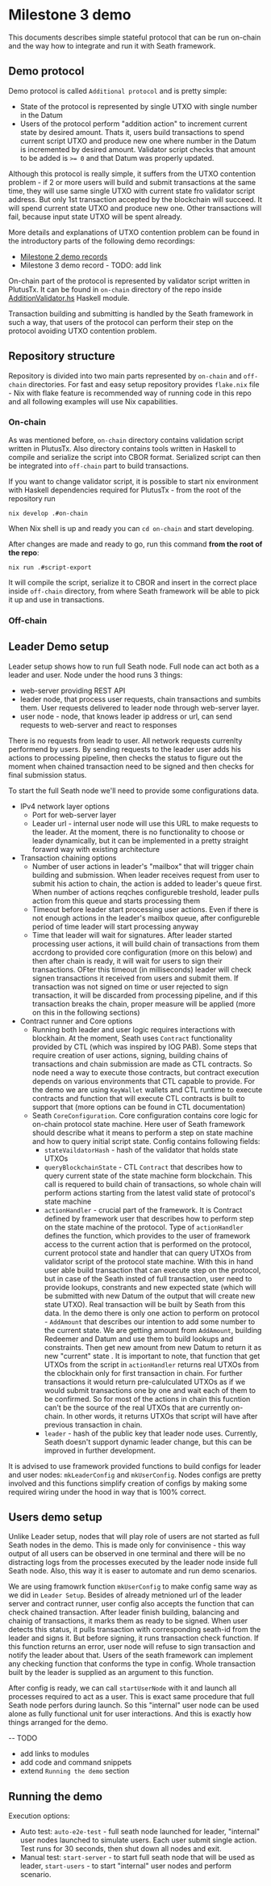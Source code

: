 # Milestone 3 demo

This documents describes simple stateful protocol that can be run on-chain and the way how to integrate and run it with Seath framework.

## Demo protocol

Demo protocol is called `Additional protocol` and is pretty simple:

- State of the protocol is represented by single UTXO with single number in the Datum
- Users of the protocol perform "addition action" to increment current state by desired amount. Thats it, users build transactions to spend current script UTXO and produce new one where number in the Datum is incremented by desired amount. Validator script checks that amount to be added is `>= 0` and that Datum was properly updated.

Although this protocol is really simple, it suffers from the UTXO contention problem - if 2 or more users will build and submit transactions at the same time, they will use same single UTXO with current state fro validator script address. But only 1st transaction accepted by the blockchain will succeed. It will spend current state UTXO and produce new one. Other transactions will fail, because input state UTXO will be spent already. 

More details and explanations of UTXO contention problem can be found in the introductory parts of the following demo recordings:

- [Milestone 2 demo records](https://drive.google.com/drive/folders/1uBvU1d5iAWRd7IvStLEiip83yS8kh5i5?usp=sharing)
- Milestone 3 demo record - TODO: add link

On-chain part of the protocol is represented by validator script written in PlutusTx. It can be found in `on-chain` directory of the repo inside [AdditionValidator.hs](./on-chain/src/AdditionValidator.hs) Haskell module.

Transaction building and submitting is handled by the Seath framework in such a way, that users of the protocol can perform their step on the protocol avoiding UTXO contention problem.

## Repository structure

Repository is divided into two main parts represented by `on-chain` and `off-chain` directories. For fast and easy setup repository provides `flake.nix` file - Nix with flake feature is recommended way of running code in this repo and all following examples will use Nix capabilities.

### On-chain

As was mentioned before, `on-chain` directory contains validation script written in PlutusTx. Also directory contains tools written in Haskell to compile and serialize the script into CBOR format. Serialized script can then be integrated into `off-chain` part to build transactions.

If you want to change validator script, it is possible to start nix environment with Haskell dependencies required for PlutusTx - from the root of the repository run 

```shell
nix develop .#on-chain
```

When Nix shell is up and ready you can `cd on-chain` and start developing.

After changes are made and ready to go, run this command **from the root of the repo**:

```shell
nix run .#script-export
```

It will compile the script, serialize it to CBOR and insert in the correct place inside `off-chain` directory, from where Seath framework will be able to pick it up and use in transactions.

### Off-chain


## Leader Demo setup

Leader setup shows how to run full Seath node. Full node can act both as a leader and user. 
Node under the hood runs 3 things:
 - web-server providing REST API
 - leader node, that process user requests, chain transactions and sumbits them. User requests delivered to leader node through web-server layer.
 - user node - node, that knows leader ip address or url, can send requests to web-server and react to responses

There is no requests from leadr to user. All network requests currenlty performend by users. By sending requests to the leader user adds his actions to processing pipeline, then checks the status to figure out the moment when chained transaction need to be signed and then checks for final submission status.

To start the full Seath node we'll need to provide some configurations data.
  - IPv4 network layer options
    - Port for web-server layer
    - Leader url - internal user node will use this URL to make requests to the leader. At the moment, there is no functionality to choose or leader dynamically, but it can be implemented in a pretty straight forawrd way with existing architecture
  - Transaction chaining options
    - Number of user actions in leader's "mailbox" that will trigger chain building and submission. When leader receives request from user to submit his action to chain, the action is added to leader's queue first. When number of actions reqches configureble treshold, leader pulls action from this queue and starts processing them
    - Timeout before leader start processing user actions. Even if there is not enough actions in the leader's mailbox queue, after configureble period of time leader will start processing anyway
    - Time that leader will wait for signatures. After leader started processing user actions, it will build chain of transactions from them accrdong to provided core configuration (more on this below) and then after chain is ready, it will wait for users to sign their transactions. OFter this timeout (in milliseconds) leader will check signen transactions it received from users and submit them. If transaction was not signed on time or user rejected to sign transaction, it will be discarded from processing pipeline, and if this transaction breaks the chain, proper measure will be applied (more on this in the following sections)
  - Contract runner and Core options
    - Running both leader and user logic requires interactions with blockhain. At the moment, Seath uses `Contract` functionality provided by CTL (which was inspired by IOG PAB). Some steps that require creation of user actions, signing, building chains of transactions and chain submission are made as CTL contracts. So node need a way to execute those contracts, but contract execution depends on various environments that CTL capable to provide. For the demo we are using `KeyWallet` wallets and CTL runtime to execute contracts and function that will execute CTL contracts is built to support that (more options can be found in CTL documentation)
    - Seath `CoreConfiguration`. Core configuration contains core logic for on-chain protocol state machine. Here user of Seath framework should describe what it means to perform a step on state machine and how to query initial script state. Config contains following fields:
      - `stateVaildatorHash` - hash of the validator that holds state UTXOs
      - `queryBlockchainState` - CTL `Contract` that describes how to query current state of the state machine form blockchain. This call is requered to build chain of transactions, so whole chain will perform actions starting from the latest valid state of protocol's state machine
      - `actionHandler` - crucial part of the framework. It is Contract defined by framework user that describes how to perform step on the state machine of the protocol. Type of `actionHandler` defines the function, which provides to the user of framework  access to the current action that is performed on the protocol, current protocol state and handler that can query UTXOs from validator script of the protocol state machine. With this in hand user able build transaction that can execute step on the protocol, but in case of the Seath insted of full transaction, user need to provide lookups, constrants and new expected state (which will be submitted with new Datum of the output that will create new state UTXO). Real transaction will be built by Seath from this data. In the demo there is only one action to perform on protocol - `AddAmount` that describes our intention to add some number to the current state. We are getting amount from `AddAmount`, building Redeemer and Datum and use them to build lookups and constraints. Then get new amount from new Datum to return it as new "current" state . It is important to note, that function that get UTXOs from the script in `actionHandler` returns real UTXOs from the cblockhain only for first transaction in chain. For further transactions it would return pre-calulculated UTXOs as if we would submit transactions one by one and wait each of them to be confirmed. So for most of the actions in chain this fucntion can't be the source of the real UTXOs that are currently on-chain. In other words, it returns UTXOs that script will have after previous transaction in chain.
      - `leader` - hash of the public key that leader node uses. Currently, Seath doesn't support dynamic leader change, but this can be improved in further development.

It is advised to use framework provided functions to build configs for leader and user nodes: `mkLeaderConfig` and `mkUserConfig`. Nodes configs are pretty involved and this functions simplify creation of configs by making some required wiring under the hood in way that is 100% correct.

## Users demo setup

Unlike Leader setup, nodes that will play role of users are not started as full Seath nodes in the demo. This is made only for convinisence - this way output of all users can be observed in one terminal and there will be no distracting logs from the processes executed by the leader node inside full Seath node. Also, this way it is easer to automate and run demo scenarios.

We are using framowrk function `mkUserConfig` to make config same way as we did in `Leader Setup`. Besides of already metnioned url of the leader server and contract runner, user config also accepts the function that can check chained transaction. After leader finish building, balancing and chainig of transactions, it marks them as ready to be signed. When user detects this status, it pulls transaction with corresponding seath-id from the leader and signs it. But before signing, it runs transaction check function. If this function returns an error, user node will refuse to sign transaction and notify the leader about that. Users of the seath framework can implement any checking function that conforms the type in config. Whole transaction built by the leader is supplied as an argument to this function.

After config is ready, we can call `startUserNode` with it and launch all processes required to act as a user. This is exact same procedure that full Seath node perfors during launch. So this "internal" user node can be used alone as fully functional unit for user interactions. And this is exactly how things arranged for the demo.

-- TODO
- add links to modules
- add code and command snippets
- extend `Running the demo` section

## Running the demo
Execution options:
- Auto test: `auto-e2e-test` - full seath node launched for leader, "internal" user nodes launched to simulate users. Each user submit single action. Test runs for 30 seconds, then shut down all nodes and exit.
- Manual test: `start-server` - to start full seath node that will be used as leader, `start-users` - to start "internal" user nodes and perform scenario.